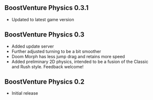 ## BoostVenture Physics 0.3.1
- Updated to latest game version

## BoostVenture Physics 0.3
- Added update server
- Further adjusted turning to be a bit smoother
- Doom Morph has less jump drag and retains more speed
- Added preliminary 2D physics, intended to be a fusion of the Classic and Rush style. Feedback welcome!

## BoostVenture Physics 0.2
- Initial release
